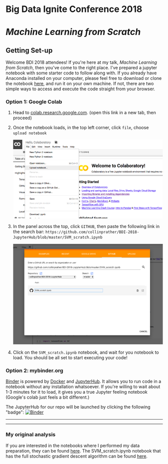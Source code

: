 # Big Data Ignite Conference 2018
# *Machine Learning from Scratch*


## Getting Set-up
Welcome BDI 2018 attendees! If you're here at my talk, *Machine Learning from Scratch*, then you've come to the right place. I've prepared a jupyter notebook with some starter code to follow along with. If you already have Anaconda installed on your computer, please feel free to download or clone the notebook [here](https://github.com/collinprather/BDI-2018-JupyterHub/blob/master/SVM_scratch.ipynb), and run it on your own machine. If not, there are two simple ways to access and execute the code straight from your browser.

### Option 1: Google Colab
1. Head to <a href="https://colab.research.google.com/notebooks/welcome.ipynb" target="_blank">colab.research.google.com</a>. (open this link in a new tab, then proceed)
2. Once the notebook loads, in the top left corner, click `file`, choose `upload notebook`

    ![colab](Figures/colab.png)

3. In the panel across the top, click `GITHUB`, then paste the following link in the search bar: `https://github.com/collinprather/BDI-2018-JupyterHub/blob/master/SVM_scratch.ipynb`

    ![github_link](Figures/github_link.png)

4. Click on the `SVM_scratch.ipynb` notebook, and wait for you notebook to load. You should be all set to start executing your code!


### Option 2: mybinder.org
[Binder](https://mybinder.org) is powered by [Docker](https://www.docker.com) and [JupyterHub](https://jupyterhub.readthedocs.io/en/stable/). It allows you to run code in a notebook without any installation whatsoever. If you're willing to wait about 1-3 minutes for it to load, it gives you a true Jupyter feeling notebook (Google's colab just feels a bit different.)

The JupyterHub for our repo will be launched by clicking the following "badge":  [![Binder](https://mybinder.org/badge.svg)](https://mybinder.org/v2/gh/collinprather/BDI-2018-JupyterHub/master)


---
---

### My original analysis

If you are interested in the notebooks where I performed my data preparation, they can be found [here](https://github.com/collinprather/Big-Data-Ignite-2018/blob/master/data_preprocessing.ipynb). The SVM_scratch.ipynb notebook that has the full stochastic gradient descent algorithm can be found [here](https://github.com/collinprather/Big-Data-Ignite-2018/blob/master/Support_Vector_Machines/SVM_scratch.ipynb).